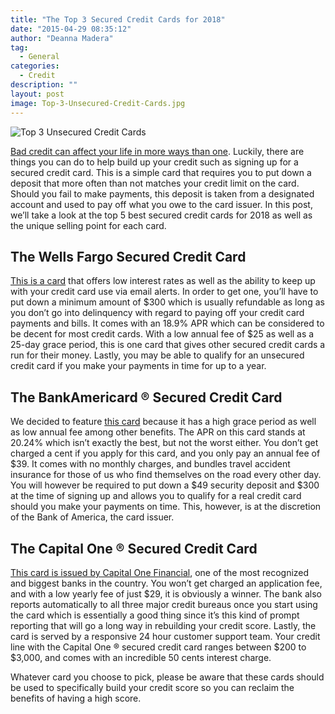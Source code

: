 ```yaml
---
title: "The Top 3 Secured Credit Cards for 2018"
date: "2015-04-29 08:35:12"
author: "Deanna Madera"
tag:
  - General
categories:
  - Credit
description: ""
layout: post
image: Top-3-Unsecured-Credit-Cards.jpg
---
```


![Top 3 Unsecured Credit Cards](http://mt2.wpengine.com/wp-content/uploads/2015/03/Top-3-Unsecured-Credit-Cards-1024x576.jpg)

[Bad credit can affect your life in more ways than one](http://www.gobankingrates.com/personal-finance/consequences-having-bad-credit/). Luckily, there are things you can do to help build up your credit such as signing up for a secured credit card. This is a simple card that requires you to put down a deposit that more often than not matches your credit limit on the card. Should you fail to make payments, this deposit is taken from a designated account and used to pay off what you owe to the card issuer. In this post, we’ll take a look at the top 5 best secured credit cards for 2018 as well as the unique selling point for each card.

## The Wells Fargo Secured Credit Card

[This is a card](https://www.wellsfargo.com/credit-cards/secured/) that offers low interest rates as well as the ability to keep up with your credit card use via email alerts. In order to get one, you’ll have to put down a minimum amount of $300 which is usually refundable as long as you don’t go into delinquency with regard to paying off your credit card payments and bills. It comes with an 18.9% APR which can be considered to be decent for most credit cards. With a low annual fee of $25 as well as a 25-day grace period, this is one card that gives other secured credit cards a run for their money. Lastly, you may be able to qualify for an unsecured credit card if you make your payments in time for up to a year.

## The BankAmericard ® Secured Credit Card

We decided to feature [this card](https://www.bankofamerica.com/credit-cards/products/secured-credit-card.go) because it has a high grace period as well as low annual fee among other benefits. The APR on this card stands at 20.24% which isn’t exactly the best, but not the worst either. You don’t get charged a cent if you apply for this card, and you only pay an annual fee of $39. It comes with no monthly charges, and bundles travel accident insurance for those of us who find themselves on the road every other day. You will however be required to put down a $49 security deposit and $300 at the time of signing up and allows you to qualify for a real credit card should you make your payments on time. This, however, is at the discretion of the Bank of America, the card issuer.

## The Capital One ® Secured Credit Card

[This card is issued by Capital One Financial](http://www.capitalone.com/credit-cards/secured-mastercard/), one of the most recognized and biggest banks in the country. You won’t get charged an application fee, and with a low yearly fee of just $29, it is obviously a winner. The bank also reports automatically to all three major credit bureaus once you start using the card which is essentially a good thing since it’s this kind of prompt reporting that will go a long way in rebuilding your credit score. Lastly, the card is served by a responsive 24 hour customer support team. Your credit line with the Capital One ® secured credit card ranges between $200 to $3,000, and comes with an incredible 50 cents interest charge.

Whatever card you choose to pick, please be aware that these cards should be used to specifically build your credit score so you can reclaim the benefits of having a high score.
